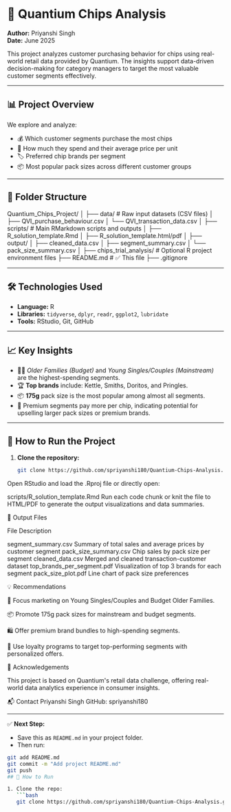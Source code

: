 # 🥔 Quantium Chips Analysis

**Author:** Priyanshi Singh  
**Date:** June 2025

This project analyzes customer purchasing behavior for chips using real-world retail data provided by Quantium. The insights support data-driven decision-making for category managers to target the most valuable customer segments effectively.

---

## 📊 Project Overview

We explore and analyze:
- 💰 Which customer segments purchase the most chips
- 🧮 How much they spend and their average price per unit
- 🏷️ Preferred chip brands per segment
- 📦 Most popular pack sizes across different customer groups

---

## 📁 Folder Structure

Quantium_Chips_Project/
│
├── data/ # Raw input datasets (CSV files)
│ ├── QVI_purchase_behaviour.csv
│ └── QVI_transaction_data.csv
│
├── scripts/ # Main RMarkdown scripts and outputs
│ ├── R_solution_template.Rmd
│ ├── R_solution_template.html/pdf
│ ├── output/
│ ├── cleaned_data.csv
│ ├── segment_summary.csv
│ └── pack_size_summary.csv
│
├── chips_trial_analysis/ # Optional R project environment files
├── README.md # ✅ This file
├── .gitignore


---

## 🛠️ Technologies Used

- **Language:** R  
- **Libraries:** `tidyverse`, `dplyr`, `readr`, `ggplot2`, `lubridate`
- **Tools:** RStudio, Git, GitHub

---

## 📈 Key Insights

- 🧍‍♂️ *Older Families (Budget)* and *Young Singles/Couples (Mainstream)* are the highest-spending segments.
- 🏆 **Top brands** include: Kettle, Smiths, Doritos, and Pringles.
- 📦 **175g** pack size is the most popular among almost all segments.
- 🎯 Premium segments pay more per chip, indicating potential for upselling larger pack sizes or premium brands.

---

## 🚀 How to Run the Project

1. **Clone the repository:**

   ```bash
   git clone https://github.com/spriyanshi180/Quantium-Chips-Analysis.git
Open RStudio and load the .Rproj file or directly open:

scripts/R_solution_template.Rmd
Run each code chunk or knit the file to HTML/PDF to generate the output visualizations and data summaries.

📎 Output Files

File	Description

segment_summary.csv	Summary of total sales and average prices by customer segment
pack_size_summary.csv	Chip sales by pack size per segment
cleaned_data.csv	Merged and cleaned transaction-customer dataset
top_brands_per_segment.pdf	Visualization of top 3 brands for each segment
pack_size_plot.pdf	Line chart of pack size preferences

💡 Recommendations

📣 Focus marketing on Young Singles/Couples and Budget Older Families.

📦 Promote 175g pack sizes for mainstream and budget segments.

🛍️ Offer premium brand bundles to high-spending segments.

📨 Use loyalty programs to target top-performing segments with personalized offers.


🤝 Acknowledgements

This project is based on Quantium's retail data challenge, offering real-world data analytics experience in consumer insights.

📬 Contact
Priyanshi Singh
GitHub: spriyanshi180


---

✅ **Next Step:**  
- Save this as `README.md` in your project folder.
- Then run:

```bash
git add README.md
git commit -m "Add project README.md"
git push
## 🚀 How to Run

1. Clone the repo:
   ```bash
   git clone https://github.com/spriyanshi180/Quantium-Chips-Analysis.git
